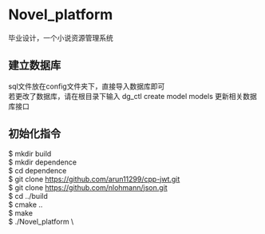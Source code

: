 # Novel_platform
毕业设计，一个小说资源管理系统

## 建立数据库
sql文件放在config文件夹下，直接导入数据库即可 \
若更改了数据库，请在根目录下输入 dg_ctl create model models 更新相关数据库接口

## 初始化指令
$ mkdir build \
$ mkdir dependence \
$ cd dependence \
$ git clone https://github.com/arun11299/cpp-jwt.git \
$ git clone https://github.com/nlohmann/json.git \
$ cd ../build \
$ cmake .. \
$ make \
$ ./Novel_platform \

